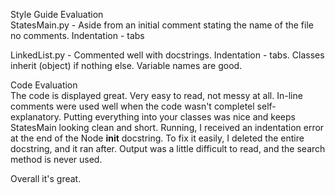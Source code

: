 Style Guide Evaluation  
StatesMain.py - Aside from an initial comment stating the name of the file no comments. Indentation - tabs

LinkedList.py - Commented well with docstrings. Indentation - tabs. Classes inherit (object) if nothing else. Variable names are good.


Code Evaluation  
The code is displayed great. Very easy to read, not messy at all. In-line comments were used well when the code wasn't completel self-explanatory. Putting everything into your classes was nice and keeps StatesMain looking clean and short. Running, I received an indentation error at the end of the Node __init__ docstring. To fix it easily, I deleted the entire docstring, and it ran after. Output was a little difficult to read, and the search method is never used.

Overall it's great.
